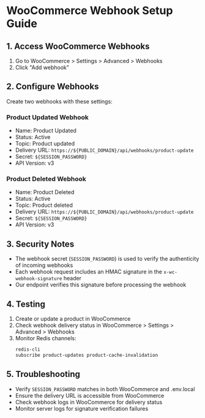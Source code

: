 # WooCommerce Webhook Setup Guide

## 1. Access WooCommerce Webhooks
1. Go to WooCommerce > Settings > Advanced > Webhooks
2. Click "Add webhook"

## 2. Configure Webhooks
Create two webhooks with these settings:

### Product Updated Webhook
- Name: Product Updated
- Status: Active
- Topic: Product updated
- Delivery URL: `https://${PUBLIC_DOMAIN}/api/webhooks/product-update`
- Secret: `${SESSION_PASSWORD}`
- API Version: v3

### Product Deleted Webhook
- Name: Product Deleted
- Status: Active
- Topic: Product deleted
- Delivery URL: `https://${PUBLIC_DOMAIN}/api/webhooks/product-update`
- Secret: `${SESSION_PASSWORD}`
- API Version: v3

## 3. Security Notes
- The webhook secret (`SESSION_PASSWORD`) is used to verify the authenticity of incoming webhooks
- Each webhook request includes an HMAC signature in the `x-wc-webhook-signature` header
- Our endpoint verifies this signature before processing the webhook

## 4. Testing
1. Create or update a product in WooCommerce
2. Check webhook delivery status in WooCommerce > Settings > Advanced > Webhooks
3. Monitor Redis channels:
   ```bash
   redis-cli
   subscribe product-updates product-cache-invalidation
   ```

## 5. Troubleshooting
- Verify `SESSION_PASSWORD` matches in both WooCommerce and .env.local
- Ensure the delivery URL is accessible from WooCommerce
- Check webhook logs in WooCommerce for delivery status
- Monitor server logs for signature verification failures
